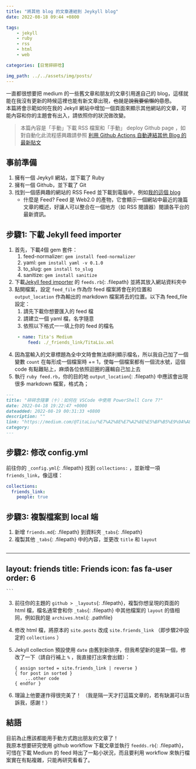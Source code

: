 ```yaml
---
title: "將其他 blog 的文章連結到 Jeykyll blog"
date: 2022-08-18 09:44 +0800

tags: 
    - jekyll
    - ruby
    - rss
    - html
    - web

categories: [日常碎碎唸]

img_path: ../../assets/img/posts/
---
```


一直都很想要把 medium 的一些舊文章和朋友的文章引用進自己的 blog，這樣就能在我沒有更新的時候這裡也能有新文章出現，~~也就是說我要偷懶的意思~~。<br>
本篇將會示範如何在我的 Jekyll 網站中增加一個頁面來顯示其他網站的文章，可能內容和你的主題會有出入，請依照你的狀況做改變。<br>

> 本篇內容是「手動」下載 RSS 檔案和「手動」 deploy Github page ，如對自動化此流程感興趣請參照 [利用 Github Actions 自動連結其他 Blog 的最新貼文](/posts/automatic_link_to_other_blog/)

## 事前準備
1. 擁有一個 Jeykyll 網站，並下載了 Ruby
2. 擁有一個 Github，並下載了 Git
3. 找到一個感興趣的網站的 RSS Feed 並下載到電腦中，例如[我的這個 blog](https://titaliu1224.github.io/feed.xml)
   - 什麼是 Feed? Feed 是 Web2.0 的產物，它會顯示一個網站中最近的幾篇文章的概述，好讓人可以整合在一個地方（如 RSS 閱讀器）閱讀各平台的最新資訊。

## 步驟1: 下載 Jekyll feed importer
1. 首先，下載4個 gem 套件：
   1. feed-normalizer: `gem install feed-normalizer`
   2. yaml: `gem install yaml -v 0.1.0`
   3. to_slug: `gem install to_slug`
   4. sanitize: `gem install sanitize`
2. 下載[Jekyll feed importer](https://github.com/MattKevan/Jekyll-feed-importer) 的 `feeds.rb`{: .filepath} 並將其放入網站資料夾中
3. 點開檔案，設定 `feed_file` 作為你 feed 檔案將會在的位置和 `output_location` 作為輸出的 markdown 檔案將去的位置。以下為 feed_file 設定：
   1. 請先下載你想要匯入的 feed 檔
   2. 請建立一個 yaml 檔，名字隨意
   3. 依照以下格式一一填上你的 feed 的檔名
   ```yml
    - name: Tita's Medium
        feed: ./_friends_link/TitaLiu.xml
    ```
4. 因為當輸入的文章標題為全中文時會無法順利顯示檔名，所以我自己加了一個變數 `count` 在每形成一個檔案時 += 1，使每一個檔案都有一個流水號，這個 code 有點難貼上，麻煩各位依照迴圈的邏輯自己加上去
5. 執行 `ruby feed.rb`，你的目的地 `output_location`{: .filepath} 中應該會出現很多 markdown 檔案，格式為；

``` md
---
title: "碎碎念隨筆（十）：如何在 VSCode 中使用 PowerShell Core 7?"
date: 2022-04-18 19:22:47 +0000
dateadded: 2022-08-19 00:31:33 +0800
description: ""
link: "https://medium.com/@TitaLiu/%E7%A2%8E%E7%A2%8E%E5%BF%B5%E9%9A%A8%E7%AD%86-%E5%8D%81-%E5%A6%82%E4%BD%95%E5%9C%A8-vscode-%E4%B8%AD%E4%BD%BF%E7%94%A8-powershell-core-7-3a5d7533b4e4?source=rss-1f0703e3e84b------2"
category:
---
```

## 步驟2: 修改 config.yml
前往你的 `_config.yml`{: .filepath} 找到 `collections:` ，並新增一項 `friends_link`，像這樣：

```yml
collections:
  friends_link:
    people: true
```

## 步驟3: 複製檔案到 local 端
1. 新增 `friends.md`{: .filepath} 到資料夾 `_tabs`{: .filepath}
2. 複製其他 `_tabs`{: .filepath} 中的內容，並更改 `title` 和 `layout`
    ```md
---
layout: friends
title: Friends
icon: fas fa-user
order: 6
---
    ```
3. 前往你的主題的 `github > _layouts`{: .filepath}，複製你想呈現的頁面的 html 檔，檔名通常會和你 `_tabs`{: .filepath} 中其他檔案的 `layout` 的值相同，例如我的是 `archives.html`{: .pathfile}
4. 修改 html 檔，將原本的 `site.posts` 改成 `site.friends_link` （即步驟2中設定的 `collections` ）
5. Jekyll collection 預設使用 `date` 由舊到新排序，但我希望新的是第一個，修改了一下（請自行補上 `%` ，我直接打出來會出錯）：

    ```
    { assign sorted = site.friends_link | reverse }
    { for post in sorted }
        ...other code
    { endfor }
    ```
   
6. 理論上他要運作得很完美了！
（我是隔一天才打這篇文章的，若有缺漏可以告訴我，感謝！）

## 結語
目前為止應該都能用手動方式跑出朋友的文章了！ <br>
我原本想要研究使用 github workflow 下載文章並執行 `feedds.rb`{: .filepath}，可惜在下載 Medium 的 feed 時出了一點小狀況，而且要利用 workflow 來執行檔案實在有點複雜，只能再研究看看了。